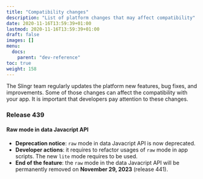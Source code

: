 ```yaml
---
title: "Compatibility changes"
description: "List of platform changes that may affect compatibility"
date: 2020-11-16T13:59:39+01:00
lastmod: 2020-11-16T13:59:39+01:00
draft: false
images: []
menu:
  docs:
    parent: "dev-reference"
toc: true
weight: 158
---
```


The Slingr team regularly updates the platform new features, bug fixes, and improvements. Some of those changes can affect the compatibility with your app.
It is important that developers pay attention to these changes.

### **Release 439**

#### Raw mode in data Javacript API

- **Deprecation notice**: `raw` mode in data Javacript API is now deprecated.
- **Developer actions**: it requires to refactor usages of `raw` mode in app scripts. The new `lite` mode requires to be used.
- **End of the feature**: the `raw` mode in the  data Javacript API will be permanently removed on **November 29, 2023** (release 441).

